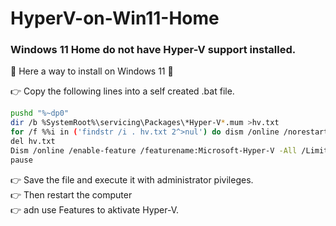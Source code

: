 # HyperV-on-Win11-Home

### Windows 11 Home do not have Hyper-V support installed.
🚀 Here a way to install on Windows 11 🚀

👉 Copy the following lines into a self created .bat file.

```sh
pushd "%~dp0"
dir /b %SystemRoot%\servicing\Packages\*Hyper-V*.mum >hv.txt
for /f %%i in ('findstr /i . hv.txt 2^>nul') do dism /online /norestart /add-package:"%SystemRoot%\servicing\Packages\%%i"
del hv.txt
Dism /online /enable-feature /featurename:Microsoft-Hyper-V -All /LimitAccess /ALL
pause
```

👉 Save the file and execute it with administrator pivileges.<br>
👉 Then restart the computer <br>
👉 adn use Features to aktivate Hyper-V.<br>

